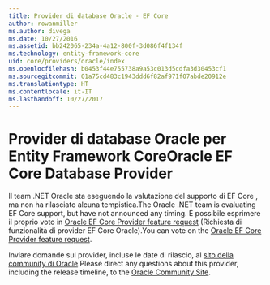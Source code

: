 ```yaml
---
title: Provider di database Oracle - EF Core
author: rowanmiller
ms.author: divega
ms.date: 10/27/2016
ms.assetid: bb242065-234a-4a12-800f-3d086f4f134f
ms.technology: entity-framework-core
uid: core/providers/oracle/index
ms.openlocfilehash: b0453f44e755738a9a53c013d5cdfa3d30453cf1
ms.sourcegitcommit: 01a75cd483c1943ddd6f82af971f07abde20912e
ms.translationtype: HT
ms.contentlocale: it-IT
ms.lasthandoff: 10/27/2017
---
```

# <a name="oracle-ef-core-database-provider"></a><span data-ttu-id="94425-102">Provider di database Oracle per Entity Framework Core</span><span class="sxs-lookup"><span data-stu-id="94425-102">Oracle EF Core Database Provider</span></span>

<span data-ttu-id="94425-103">Il team .NET Oracle sta eseguendo la valutazione del supporto di EF Core , ma non ha rilasciato alcuna tempistica.</span><span class="sxs-lookup"><span data-stu-id="94425-103">The Oracle .NET team is evaluating EF Core support, but have not announced any timing.</span></span> <span data-ttu-id="94425-104">È possibile esprimere il proprio voto in [Oracle EF Core Provider feature request](https://apex.oracle.com/pls/apex/f?p=18357:39:105422858407495::NO::P39_ID:28241) (Richiesta di funzionalità di provider EF Core Oracle).</span><span class="sxs-lookup"><span data-stu-id="94425-104">You can vote on the [Oracle EF Core Provider feature request](https://apex.oracle.com/pls/apex/f?p=18357:39:105422858407495::NO::P39_ID:28241).</span></span>

<span data-ttu-id="94425-105">Inviare domande sul provider, incluse le date di rilascio, al [sito della community di Oracle](https://community.oracle.com/).</span><span class="sxs-lookup"><span data-stu-id="94425-105">Please direct any questions about this provider, including the release timeline, to the [Oracle Community Site](https://community.oracle.com/).</span></span>
